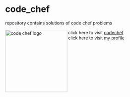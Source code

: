 # code_chef
repository contains solutions of code chef problems </br>
<div><img src="https://www.codechef.com/sites/all/themes/abessive/logo.svg" align="left" alt="code chef logo" width="200" height="200" /></div>
<div>
  click here to visit <a href="https://www.codechef.com">codechef</a></br>
click here to visit  <a href="https://www.codechef.com/users/jayatejareddy">my profile</a></br>
</div>
